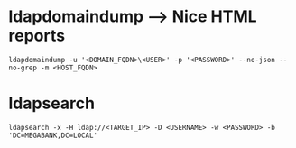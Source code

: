 # ldapdomaindump --> Nice HTML reports
`ldapdomaindump -u '<DOMAIN_FQDN>\<USER>' -p '<PASSWORD>' --no-json --no-grep -m <HOST_FQDN>`

# ldapsearch
`ldapsearch -x -H ldap://<TARGET_IP> -D <USERNAME> -w <PASSWORD> -b 'DC=MEGABANK,DC=LOCAL'`